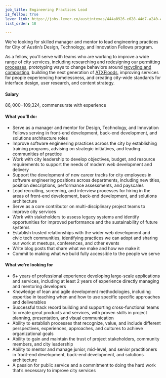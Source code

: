 ```yaml
---
job_title: Engineering Practices Lead
is_fellow: true
lever_link: https://jobs.lever.co/austintexas/444a8926-e628-44d7-a240-49c8df16dbf9
list_order: 10

---
```


We’re looking for skilled manager and mentor to lead engineering practices for City of Austin’s Design, Technology, and Innovation Fellows program.

As a fellow, you’ll serve with teams who are working to improve a wide range of city services, including researching and redesigning our [permitting processes](http://www.austintexas.gov/department/development-services), prototyping ways to change behaviors around [recycling and composting](http://www.austintexas.gov/department/austin-resource-recovery), building the next generation of [ATXFloods](https://www.atxfloods.com), improving services for people experiencing homelessness, and creating city-wide standards for interface design, user research, and content strategy.

#### Salary

$86,000-$109,324, commensurate with experience

#### What you’ll do:

*   Serve as a manager and mentor for Design, Technology, and Innovation Fellows serving in front-end development, back-end development, and solutions architecture roles
*   Improve software engineering practices across the city by establishing training programs, advising on strategic initiatives, and leading communities of practice
*   Work with city leadership to develop objectives, budget, and resource requirements to support the needs of modern web development and delivery
*   Support the development of new career tracks for city employees in software engineering positions across departments, including new titles, position descriptions, performance assessments, and payscales
*   Lead recruiting, screening, and interview processes for hiring in the areas of front-end development, back-end development, and solutions architecture
*   Serve as a core contributor on multi-disciplinary project teams to improve city services
*   Work with stakeholders to assess legacy systems and identify opportunities for improved performance and the sustainability of future systems
*   Establish trusted relationships with the wider web development and civic tech communities, identifying practices we can adopt and sharing our work at meetups, conferences, and other events
*   Write blog posts that share what we make and how we make it
*   Commit to making what we build fully accessible to the people we serve

#### What we're looking for

*   6+ years of professional experience developing large-scale applications and services, including at least 2 years of experience directly managing and mentoring developers
*   Knowledge of lean and agile development methodologies, including expertise in teaching when and how to use specific specific approaches and deliverables
*   Successful track record building and supporting cross-functional teams to create great products and services, with proven skills in project planning, presentation, and visual communication
*   Ability to establish processes that recognize, value, and include different perspectives, experiences, approaches, and cultures to achieve organizational goals
*   Ability to gain and maintain the trust of project stakeholders, community members, and city leadership
*   Ability to mentor and manage junior, mid-level, and senior practitioners in front-end development, back-end development, and solutions architecture
*   A passion for public service and a commitment to doing the hard work that’s necessary to improve city services
